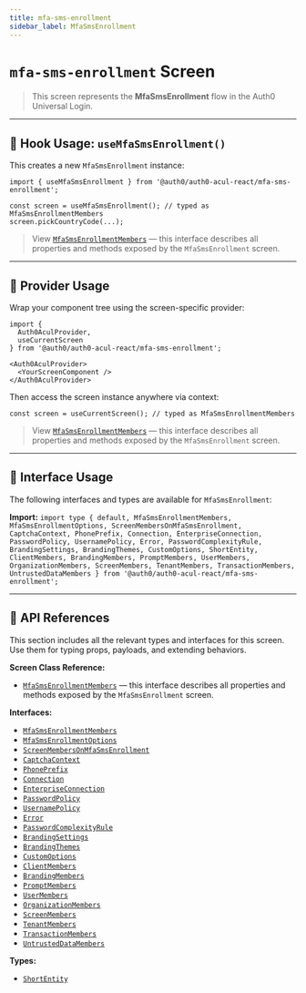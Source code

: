 ```yaml
---
title: mfa-sms-enrollment
sidebar_label: MfaSmsEnrollment
---
```


# `mfa-sms-enrollment` Screen

> This screen represents the **MfaSmsEnrollment** flow in the Auth0 Universal Login.

---

## 🔹 Hook Usage: `useMfaSmsEnrollment()`

This creates a new `MfaSmsEnrollment` instance:

```tsx
import { useMfaSmsEnrollment } from '@auth0/auth0-acul-react/mfa-sms-enrollment';

const screen = useMfaSmsEnrollment(); // typed as MfaSmsEnrollmentMembers
screen.pickCountryCode(...);
```

> View [`MfaSmsEnrollmentMembers`](https://auth0.github.io/universal-login/interfaces/Classes.MfaSmsEnrollmentMembers.html) — this interface describes all properties and methods exposed by the `MfaSmsEnrollment` screen.

---

## 🔹 Provider Usage

Wrap your component tree using the screen-specific provider:

```tsx
import {
  Auth0AculProvider,
  useCurrentScreen
} from '@auth0/auth0-acul-react/mfa-sms-enrollment';

<Auth0AculProvider>
  <YourScreenComponent />
</Auth0AculProvider>
```

Then access the screen instance anywhere via context:

```tsx
const screen = useCurrentScreen(); // typed as MfaSmsEnrollmentMembers
```

> View [`MfaSmsEnrollmentMembers`](https://auth0.github.io/universal-login/interfaces/Classes.MfaSmsEnrollmentMembers.html) — this interface describes all properties and methods exposed by the `MfaSmsEnrollment` screen.

---

## 🔹 Interface Usage

The following interfaces and types are available for `MfaSmsEnrollment`:

**Import:**
`import type { default, MfaSmsEnrollmentMembers, MfaSmsEnrollmentOptions, ScreenMembersOnMfaSmsEnrollment, CaptchaContext, PhonePrefix, Connection, EnterpriseConnection, PasswordPolicy, UsernamePolicy, Error, PasswordComplexityRule, BrandingSettings, BrandingThemes, CustomOptions, ShortEntity, ClientMembers, BrandingMembers, PromptMembers, UserMembers, OrganizationMembers, ScreenMembers, TenantMembers, TransactionMembers, UntrustedDataMembers } from '@auth0/auth0-acul-react/mfa-sms-enrollment';`

---

## 🔸 API References

This section includes all the relevant types and interfaces for this screen. Use them for typing props, payloads, and extending behaviors.

**Screen Class Reference:**  
- [`MfaSmsEnrollmentMembers`](https://auth0.github.io/universal-login/interfaces/Classes.MfaSmsEnrollmentMembers.html) — this interface describes all properties and methods exposed by the `MfaSmsEnrollment` screen.

**Interfaces:**
- [`MfaSmsEnrollmentMembers`](https://auth0.github.io/universal-login/interfaces/Classes.MfaSmsEnrollmentMembers.html)
- [`MfaSmsEnrollmentOptions`](https://auth0.github.io/universal-login/interfaces/Classes.MfaSmsEnrollmentOptions.html)
- [`ScreenMembersOnMfaSmsEnrollment`](https://auth0.github.io/universal-login/interfaces/Classes.ScreenMembersOnMfaSmsEnrollment.html)
- [`CaptchaContext`](https://auth0.github.io/universal-login/interfaces/Classes.CaptchaContext.html)
- [`PhonePrefix`](https://auth0.github.io/universal-login/interfaces/Classes.PhonePrefix.html)
- [`Connection`](https://auth0.github.io/universal-login/interfaces/Classes.Connection.html)
- [`EnterpriseConnection`](https://auth0.github.io/universal-login/interfaces/Classes.EnterpriseConnection.html)
- [`PasswordPolicy`](https://auth0.github.io/universal-login/interfaces/Classes.PasswordPolicy.html)
- [`UsernamePolicy`](https://auth0.github.io/universal-login/interfaces/Classes.UsernamePolicy.html)
- [`Error`](https://auth0.github.io/universal-login/interfaces/Classes.Error.html)
- [`PasswordComplexityRule`](https://auth0.github.io/universal-login/interfaces/Classes.PasswordComplexityRule.html)
- [`BrandingSettings`](https://auth0.github.io/universal-login/interfaces/Classes.BrandingSettings.html)
- [`BrandingThemes`](https://auth0.github.io/universal-login/interfaces/Classes.BrandingThemes.html)
- [`CustomOptions`](https://auth0.github.io/universal-login/interfaces/Classes.CustomOptions.html)
- [`ClientMembers`](https://auth0.github.io/universal-login/interfaces/Classes.ClientMembers.html)
- [`BrandingMembers`](https://auth0.github.io/universal-login/interfaces/Classes.BrandingMembers.html)
- [`PromptMembers`](https://auth0.github.io/universal-login/interfaces/Classes.PromptMembers.html)
- [`UserMembers`](https://auth0.github.io/universal-login/interfaces/Classes.UserMembers.html)
- [`OrganizationMembers`](https://auth0.github.io/universal-login/interfaces/Classes.OrganizationMembers.html)
- [`ScreenMembers`](https://auth0.github.io/universal-login/interfaces/Classes.ScreenMembers.html)
- [`TenantMembers`](https://auth0.github.io/universal-login/interfaces/Classes.TenantMembers.html)
- [`TransactionMembers`](https://auth0.github.io/universal-login/interfaces/Classes.TransactionMembers.html)
- [`UntrustedDataMembers`](https://auth0.github.io/universal-login/interfaces/Classes.UntrustedDataMembers.html)


**Types:**
- [`ShortEntity`](https://auth0.github.io/universal-login/types/Classes.ShortEntity.html)
